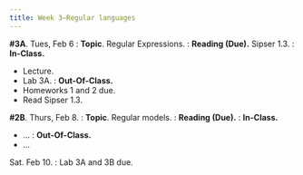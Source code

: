 ```yaml
---
title: Week 3—Regular languages
---
```


**#3A**. Tues, Feb 6
: **Topic**. Regular Expressions.
: **Reading (Due).** Sipser 1.3.
: **In-Class.** 
  - Lecture.
  - Lab 3A.
: **Out-Of-Class.**
  - Homeworks 1 and 2 due.
  - Read Sipser 1.3.

**#2B**. Thurs, Feb 8.
: **Topic**. Regular models.
: **Reading (Due).**
: **In-Class.** 
  - ...
: **Out-Of-Class.**
  - ...

Sat. Feb 10.
: Lab 3A and 3B due.
